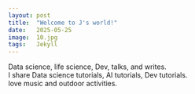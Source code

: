 ```yaml
---
layout: post
title:  "Welcome to J's world!"
date:   2025-05-25
image:  10.jpg
tags:   Jekyll
---
```


Data science, life science, Dev, talks, and writes.  
I share Data science tutorials, AI tutorials, Dev tutorials.  
love music and outdoor activities.
